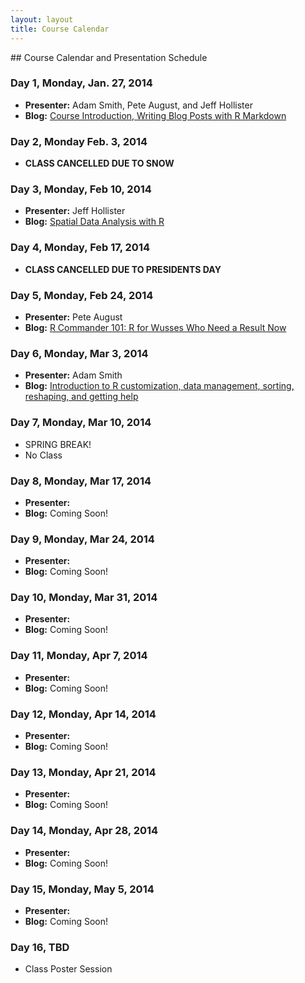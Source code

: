 ```yaml
---
layout: layout
title: Course Calendar
---
```


<section class="content">
## Course Calendar and Presentation Schedule

### Day 1, Monday, Jan. 27, 2014
 - **Presenter:** Adam Smith, Pete August, and Jeff Hollister
 - **Blog:** [Course Introduction, Writing Blog Posts with R Markdown](http://scicomp2014.edc.uri.edu/posts/2014-01-27-Hollister.html)

### Day 2, Monday Feb. 3, 2014
 - **CLASS CANCELLED DUE TO SNOW**

### Day 3, Monday, Feb 10, 2014
 - **Presenter:** Jeff Hollister
 - **Blog:** [Spatial Data Analysis with R](http://scicomp2014.edc.uri.edu/posts/2014-02-04-Hollister.html)

### Day 4, Monday, Feb 17, 2014
 - **CLASS CANCELLED DUE TO PRESIDENTS DAY**

### Day 5, Monday, Feb 24, 2014
- **Presenter:** Pete August
 - **Blog:**  [R Commander 101: R for Wusses Who Need a Result Now](http://scicomp2014.edc.uri.edu/posts/2014-02-24-August.html)
  
### Day 6, Monday, Mar 3, 2014
 - **Presenter:** Adam Smith
 - **Blog:** [Introduction to R customization, data management, sorting, reshaping, and getting help](http://scicomp2014.edc.uri.edu/posts/2014-03-03-Smith.html)
 
### Day 7, Monday, Mar 10, 2014
 - SPRING BREAK!
 - No Class
 
### Day 8, Monday, Mar 17, 2014
- **Presenter:**
 - **Blog:** Coming Soon!
 
### Day 9, Monday, Mar 24, 2014
 - **Presenter:**
 - **Blog:** Coming Soon!
 
### Day 10, Monday, Mar 31, 2014
 - **Presenter:**
 - **Blog:** Coming Soon!
 
### Day 11, Monday, Apr 7, 2014
 - **Presenter:**
 - **Blog:** Coming Soon!
 
### Day 12, Monday, Apr 14, 2014
 - **Presenter:**
 - **Blog:** Coming Soon!
 
### Day 13, Monday, Apr 21, 2014
 - **Presenter:**
 - **Blog:** Coming Soon!
 
### Day 14, Monday, Apr 28, 2014
 - **Presenter:**
 - **Blog:** Coming Soon!
 
### Day 15, Monday, May 5, 2014
 - **Presenter:**
 - **Blog:** Coming Soon!
 
### Day 16, TBD
 - Class Poster Session
 </section>
